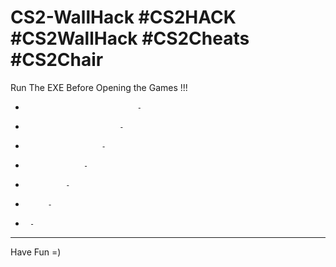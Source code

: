 # CS2-WallHack #CS2HACK #CS2WallHack #CS2Cheats #CS2Chair
Run The EXE Before Opening the Games !!!
-                              -
-                          -
-                      -
-                  -
-              -
-          -
-      -
-  ------------------------------------------------------------------------------
Have Fun =)
